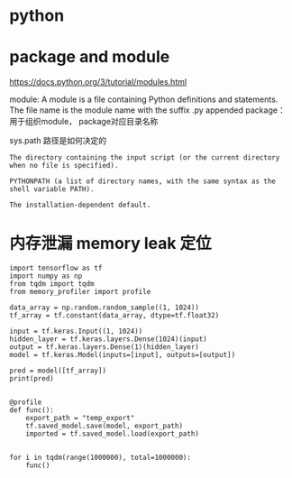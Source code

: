 
# python


# package and module

https://docs.python.org/3/tutorial/modules.html


module: A module is a file containing Python definitions and statements. The file name is the module name with the suffix .py appended
package： 用于组织module， package对应目录名称


sys.path 路径是如何决定的

```
The directory containing the input script (or the current directory when no file is specified).

PYTHONPATH (a list of directory names, with the same syntax as the shell variable PATH).

The installation-dependent default.
```



# 内存泄漏 memory leak 定位
```
import tensorflow as tf
import numpy as np
from tqdm import tqdm
from memory_profiler import profile

data_array = np.random.random_sample((1, 1024))
tf_array = tf.constant(data_array, dtype=tf.float32)

input = tf.keras.Input((1, 1024))
hidden_layer = tf.keras.layers.Dense(1024)(input)
output = tf.keras.layers.Dense(1)(hidden_layer)
model = tf.keras.Model(inputs=[input], outputs=[output])

pred = model([tf_array])
print(pred)


@profile
def func():
    export_path = "temp_export"
    tf.saved_model.save(model, export_path)
    imported = tf.saved_model.load(export_path)


for i in tqdm(range(1000000), total=1000000):
    func()
```